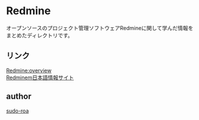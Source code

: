 # Redmine

オープンソースのプロジェクト管理ソフトウェアRedmineに関して学んだ情報をまとめたディレクトリです。

## リンク

[Redmine:overview](https://www.redmine.org/)
<br>[Redminem日本語情報サイト](https://redmine.jp/)

## author

[sudo-roa](https://github.com/sudo-roa)
